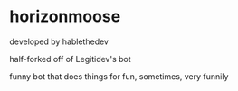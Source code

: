 # horizonmoose

developed by hablethedev

half-forked off of Legitidev's bot


funny bot that does things for fun, sometimes, very funnily
